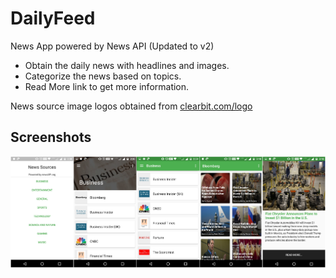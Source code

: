 # DailyFeed
News App powered by News API (Updated to v2) 

 * Obtain the daily news with headlines and images.
 * Categorize the news based on topics.
 * Read More link to get more information.

News source image logos obtained from [clearbit.com/logo](https://clearbit.com/logo)

## Screenshots
<img src="/newsapi_screenshot.jpg">
